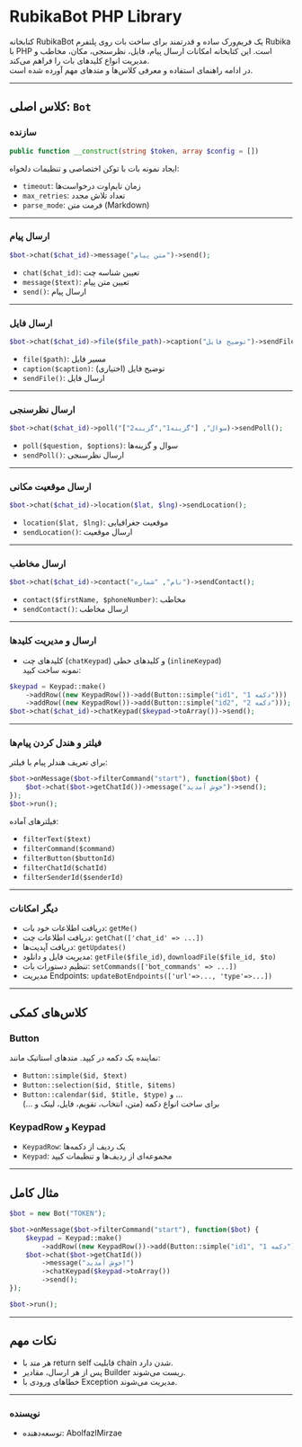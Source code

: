 # RubikaBot PHP Library

کتابخانه RubikaBot یک فریم‌ورک ساده و قدرتمند برای ساخت بات روی پلتفرم Rubika با PHP است. این کتابخانه امکانات ارسال پیام، فایل، نظرسنجی، مکان، مخاطب و مدیریت انواع کلیدهای بات را فراهم می‌کند.  
در ادامه راهنمای استفاده و معرفی کلاس‌ها و متدهای مهم آورده شده است.

---

## کلاس اصلی: `Bot`

### سازنده
```php
public function __construct(string $token, array $config = [])
```
ایجاد نمونه بات با توکن اختصاصی و تنظیمات دلخواه:
- `timeout`: زمان تایم‌اوت درخواست‌ها
- `max_retries`: تعداد تلاش مجدد
- `parse_mode`: فرمت متن (Markdown)

---

### ارسال پیام
```php
$bot->chat($chat_id)->message("متن پیام")->send();
```
- `chat($chat_id)`: تعیین شناسه چت
- `message($text)`: تعیین متن پیام
- `send()`: ارسال پیام

---

### ارسال فایل
```php
$bot->chat($chat_id)->file($file_path)->caption("توضیح فایل")->sendFile();
```
- `file($path)`: مسیر فایل
- `caption($caption)`: توضیح فایل (اختیاری)
- `sendFile()`: ارسال فایل

---

### ارسال نظرسنجی
```php
$bot->chat($chat_id)->poll("سوال", ["گزینه1","گزینه2"])->sendPoll();
```
- `poll($question, $options)`: سوال و گزینه‌ها
- `sendPoll()`: ارسال نظرسنجی

---

### ارسال موقعیت مکانی
```php
$bot->chat($chat_id)->location($lat, $lng)->sendLocation();
```
- `location($lat, $lng)`: موقعیت جغرافیایی
- `sendLocation()`: ارسال موقعیت

---

### ارسال مخاطب
```php
$bot->chat($chat_id)->contact("نام", "شماره")->sendContact();
```
- `contact($firstName, $phoneNumber)`: مخاطب
- `sendContact()`: ارسال مخاطب

---

### ارسال و مدیریت کلیدها
- کلیدهای چت (`chatKeypad`) و کلیدهای خطی (`inlineKeypad`)  
نمونه ساخت کیپد:
```php
$keypad = Keypad::make()
    ->addRow((new KeypadRow())->add(Button::simple("id1", "دکمه 1")))
    ->addRow((new KeypadRow())->add(Button::simple("id2", "دکمه 2")));
$bot->chat($chat_id)->chatKeypad($keypad->toArray())->send();
```

---

### فیلتر و هندل کردن پیام‌ها
برای تعریف هندلر پیام با فیلتر:
```php
$bot->onMessage($bot->filterCommand("start"), function($bot) {
    $bot->chat($bot->getChatId())->message("خوش آمدید")->send();
});
$bot->run();
```
فیلترهای آماده:
- `filterText($text)`
- `filterCommand($command)`
- `filterButton($buttonId)`
- `filterChatId($chatId)`
- `filterSenderId($senderId)`

---

### دیگر امکانات
- دریافت اطلاعات خود بات: `getMe()`
- دریافت اطلاعات چت: `getChat(['chat_id' => ...])`
- دریافت آپدیت‌ها: `getUpdates()`
- مدیریت فایل و دانلود: `getFile($file_id)`, `downloadFile($file_id, $to)`
- تنظیم دستورات بات: `setCommands(['bot_commands' => ...])`
- مدیریت Endpoints: `updateBotEndpoints(['url'=>..., 'type'=>...])`

---

## کلاس‌های کمکی

### Button
نماینده یک دکمه در کیپد. متدهای استاتیک مانند:
- `Button::simple($id, $text)`
- `Button::selection($id, $title, $items)`
- `Button::calendar($id, $title, $type)`
و ...  
برای ساخت انواع دکمه (متن، انتخاب، تقویم، فایل، لینک و ...)

### KeypadRow و Keypad
- `KeypadRow`: یک ردیف از دکمه‌ها
- `Keypad`: مجموعه‌ای از ردیف‌ها و تنظیمات کیپد

---

## مثال کامل

```php
$bot = new Bot("TOKEN");

$bot->onMessage($bot->filterCommand("start"), function($bot) {
    $keypad = Keypad::make()
        ->addRow((new KeypadRow())->add(Button::simple("id1", "دکمه 1")));
    $bot->chat($bot->getChatId())
        ->message("خوش آمدید!")
        ->chatKeypad($keypad->toArray())
        ->send();
});

$bot->run();
```

---

## نکات مهم

- هر متد با return self قابلیت chain شدن دارد.
- پس از هر ارسال، مقادیر Builder ریست می‌شوند.
- خطاهای ورودی با Exception مدیریت می‌شوند.

---

### نویسنده
- توسعه‌دهنده: AbolfazlMirzae
